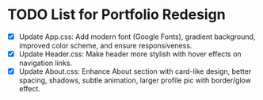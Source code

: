 # TODO List for Portfolio Redesign

- [x] Update App.css: Add modern font (Google Fonts), gradient background, improved color scheme, and ensure responsiveness.
- [x] Update Header.css: Make header more stylish with hover effects on navigation links.
- [x] Update About.css: Enhance About section with card-like design, better spacing, shadows, subtle animation, larger profile pic with border/glow effect.
